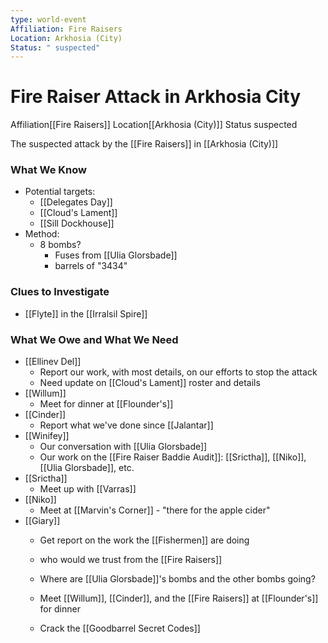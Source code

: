 ```yaml
---
type: world-event
Affiliation: Fire Raisers
Location: Arkhosia (City)
Status: " suspected"
---
```


# Fire Raiser Attack in Arkhosia City
<span class="dataview inline-field"><span class="inline-field-key">Affiliation</span><span class="inline-field-value">[[Fire Raisers]]</span></span>
<span class="dataview inline-field"><span class="inline-field-key">Location</span><span class="inline-field-value">[[Arkhosia (City)]]</span></span>
<span class="dataview inline-field"><span class="inline-field-key">Status</span><span class="inline-field-value"> suspected</span></span>

The suspected attack by the [[Fire Raisers]] in [[Arkhosia (City)]]

### What We Know

* Potential targets:
	* [[Delegates Day]]
	* [[Cloud's Lament]]
	* [[Sill Dockhouse]]
* Method:
	* 8 bombs? 
		* Fuses from [[Ulia Glorsbade]]
		* barrels of "3434"

### Clues to Investigate

*  [[Flyte]] in the [[Irralsil Spire]]


### What We Owe and What We Need

* [[Ellinev Del]]
	* Report our work, with most details, on our efforts to stop the attack
	* Need update on [[Cloud's Lament]] roster and details
* [[Willum]]
	* Meet for dinner at [[Flounder's]]
* [[Cinder]]
	* Report what we've done since [[Jalantar]]
* [[Winifey]]
	* Our conversation with [[Ulia Glorsbade]]
	* Our work on the [[Fire Raiser Baddie Audit]]: [[Srictha]], [[Niko]], [[Ulia Glorsbade]], etc.
* [[Srictha]]
	* Meet up with [[Varras]]
* [[Niko]] 
	* Meet at [[Marvin's Corner]] - "there for the apple cider"
* [[Giary]]
	* Get report on the work the [[Fishermen]] are doing




	* who would we trust from the [[Fire Raisers]]
	* Where are [[Ulia Glorsbade]]'s bombs and the other bombs going?
	* Meet [[Willum]], [[Cinder]], and the [[Fire Raisers]] at [[Flounder's]] for dinner
	* Crack the [[Goodbarrel Secret Codes]]
